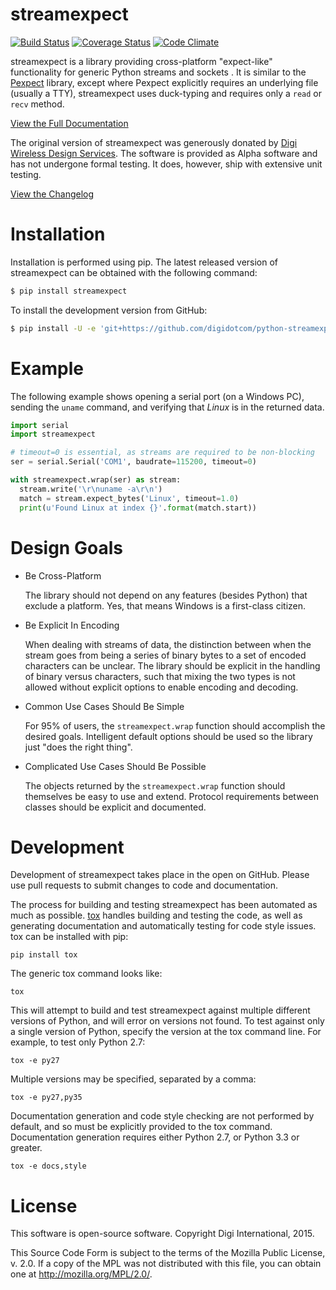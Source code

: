 streamexpect
============

[![Build Status](https://travis-ci.org/digidotcom/python-streamexpect.svg?branch=master)](https://travis-ci.org/digidotcom/python-streamexpect)
[![Coverage Status](https://img.shields.io/coveralls/digidotcom/python-streamexpect.svg)](https://coveralls.io/r/digidotcom/python-streamexpect)
[![Code Climate](https://img.shields.io/codeclimate/github/digidotcom/python-streamexpect.svg)](https://codeclimate.com/github/digidotcom/python-streamexpect)

streamexpect is a library providing cross-platform "expect-like" functionality
for generic Python streams and sockets . It is similar to the
[Pexpect](https://pexpect.readthedocs.org>) library, except where Pexpect
explicitly requires an underlying file (usually a TTY), streamexpect uses
duck-typing and requires only a `read` or `recv` method.

[View the Full Documentation](https://digidotcom.github.io/python-streamexpect)

The original version of streamexpect was generously donated by
[Digi](http://www.digi.com) [Wireless Design Services](http://www.digi.com/wds).
The software is provided as Alpha software and has not undergone formal
testing. It does, however, ship with extensive unit testing.

[View the Changelog](https://github.com/digidotcom/python-streamexpect/blob/master/CHANGELOG.md)

Installation
============

Installation is performed using pip. The latest released version of
streamexpect can be obtained with the following command:

```sh
$ pip install streamexpect
```

To install the development version from GitHub:

```sh
$ pip install -U -e 'git+https://github.com/digidotcom/python-streamexpect#egg=streamexpect'
```

Example
=======

The following example shows opening a serial port (on a Windows PC), sending
the `uname` command, and verifying that _Linux_ is in the returned data.

```python
import serial
import streamexpect

# timeout=0 is essential, as streams are required to be non-blocking
ser = serial.Serial('COM1', baudrate=115200, timeout=0)

with streamexpect.wrap(ser) as stream:
  stream.write('\r\nuname -a\r\n')
  match = stream.expect_bytes('Linux', timeout=1.0)
  print(u'Found Linux at index {}'.format(match.start))
```


Design Goals
============

* Be Cross-Platform

  The library should not depend on any features (besides Python) that exclude a
  platform. Yes, that means Windows is a first-class citizen.

* Be Explicit In Encoding

  When dealing with streams of data, the distinction between when the stream
  goes from being a series of binary bytes to a set of encoded characters can
  be unclear. The library should be explicit in the handling of binary versus
  characters, such that mixing the two types is not allowed without explicit
  options to enable encoding and decoding.

* Common Use Cases Should Be Simple

  For 95% of users, the `streamexpect.wrap` function should accomplish the
  desired goals. Intelligent default options should be used so the library just
  "does the right thing".

* Complicated Use Cases Should Be Possible

  The objects returned by the `streamexpect.wrap` function should themselves be
  easy to use and extend. Protocol requirements between classes should be
  explicit and documented.


Development
===========

Development of streamexpect takes place in the open on GitHub. Please use pull
requests to submit changes to code and documentation.

The process for building and testing streamexpect has been automated as much as
possible. [tox](https://testrun.org/tox/) handles building and testing the
code, as well as generating documentation and automatically testing for code
style issues. tox can be installed with pip:

    pip install tox

The generic tox command looks like:

    tox

This will attempt to build and test streamexpect against multiple different
versions of Python, and will error on versions not found. To test against only
a single version of Python, specify the version at the tox command line. For
example, to test only Python 2.7:

    tox -e py27

Multiple versions may be specified, separated by a comma:

    tox -e py27,py35

Documentation generation and code style checking are not performed by default,
and so must be explicitly provided to the tox command. Documentation generation
requires either Python 2.7, or Python 3.3 or greater.

    tox -e docs,style


License
=======

This software is open-source software. Copyright Digi International, 2015.

This Source Code Form is subject to the terms of the Mozilla Public
License, v. 2.0. If a copy of the MPL was not distributed with this file,
you can obtain one at http://mozilla.org/MPL/2.0/.
